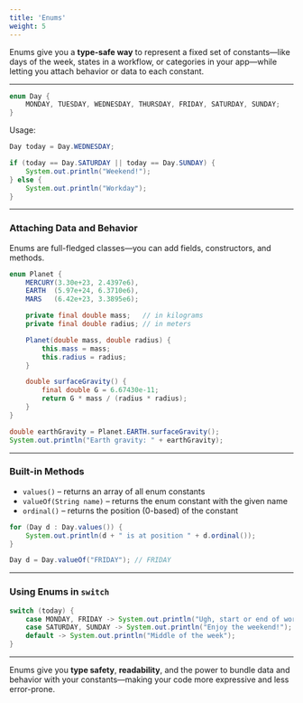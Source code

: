 ```yaml
---
title: 'Enums'
weight: 5
---
```



Enums give you a **type-safe way** to represent a fixed set of constants—like days of the week, states in a workflow, or categories in your app—while letting you attach behavior or data to each constant.

---

```java
enum Day {
    MONDAY, TUESDAY, WEDNESDAY, THURSDAY, FRIDAY, SATURDAY, SUNDAY;
}
```

Usage:

```java
Day today = Day.WEDNESDAY;

if (today == Day.SATURDAY || today == Day.SUNDAY) {
    System.out.println("Weekend!");
} else {
    System.out.println("Workday");
}
```

---

### Attaching Data and Behavior

Enums are full-fledged classes—you can add fields, constructors, and methods.

```java
enum Planet {
    MERCURY(3.30e+23, 2.4397e6),
    EARTH  (5.97e+24, 6.3710e6),
    MARS   (6.42e+23, 3.3895e6);

    private final double mass;   // in kilograms
    private final double radius; // in meters

    Planet(double mass, double radius) {
        this.mass = mass;
        this.radius = radius;
    }

    double surfaceGravity() {
        final double G = 6.67430e-11;
        return G * mass / (radius * radius);
    }
}
```

```java
double earthGravity = Planet.EARTH.surfaceGravity();
System.out.println("Earth gravity: " + earthGravity);
```

---

### Built-in Methods

* `values()` – returns an array of all enum constants
* `valueOf(String name)` – returns the enum constant with the given name
* `ordinal()` – returns the position (0-based) of the constant

```java
for (Day d : Day.values()) {
    System.out.println(d + " is at position " + d.ordinal());
}

Day d = Day.valueOf("FRIDAY"); // FRIDAY
```

---

### Using Enums in `switch`

```java
switch (today) {
    case MONDAY, FRIDAY -> System.out.println("Ugh, start or end of workweek");
    case SATURDAY, SUNDAY -> System.out.println("Enjoy the weekend!");
    default -> System.out.println("Middle of the week");
}
```

---

Enums give you **type safety**, **readability**, and the power to bundle data and behavior with your constants—making your code more expressive and less error-prone.
